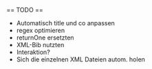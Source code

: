 == TODO ==

 - Automatisch title und co anpassen
 - regex optimieren
 - returnOne ersetzten
 - XML-Bib nutzten
 - Interaktion?
 - Sich die einzelnen XML Dateien autom. holen
